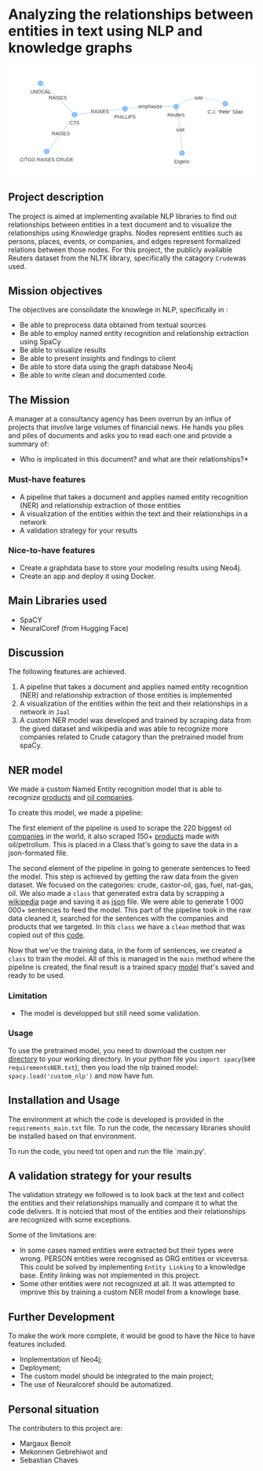 # Analyzing the relationships between entities in text using NLP and knowledge graphs

![knowledge_graph](knowledge_graph1.png)

## Project description

The project is aimed at implementing available NLP libraries to find out relationships between entities in a text document and to visualize the relationships using Knowledge graphs. Nodes represent entities such as persons, places, events, or companies, and edges represent formalized relations between those nodes. For this project, the publicly available Reuters dataset from the NLTK library, specifically the catagory `Crude`was used. 


## Mission objectives

The objectives are consolidate the knowlege in NLP, specifically in :

- Be able to preprocess data obtained from textual sources
- Be able to employ named entity recognition and relationship extraction using SpaCy
- Be able to visualize results
- Be able to present insights and findings to client
- Be able to store data using the graph database Neo4j
- Be able to write clean and documented code.

## The Mission

A manager at a consultancy agency has been overrun by an influx of projects that involve large volumes of financial news. He hands you piles and piles of documents and asks you to read each one and provide a summary of: 

* Who is implicated in this document? and what are their relationships?*


### Must-have features

- A pipeline that takes a document and applies named entity recognition (NER) and relationship extraction of those entities
- A visualization of the entities within the text and their relationships in a network
- A validation strategy for your results

### Nice-to-have features

- Create a graphdata base to store your modeling results using Neo4j.
- Create an app and deploy it using Docker.

## Main Libraries used
- SpaCY
- NeuralCoref (from Hugging Face)

## Discussion

The following features are achieved.

 1. A pipeline that takes a document and applies named entity recognition (NER) and relationship extraction of those entities is implemented
 2. A visualization of the entities within the text and their relationships in a network in `Jaal`
 3. A custom NER model was developed and trained by scraping data from the gived dataset and wikipedia and was able to recognize more companies related to Crude catagory than the pretrained model from spaCy. 

## NER model

We made a custom Named Entity recognition model that is able to recognize [products](https://github.com/benoitmargx/Project_06-Algorythm/blob/sebastian/scrapped_oil_products.json) and [oil companies](https://companiesmarketcap.com/oil-gas/largest-oil-and-gas-companies-by-market-cap/).

To create this model, we made a pipeline:
 
The first element of the pipeline is used to scrape the 220 biggest oil [companies](https://companiesmarketcap.com/oil-gas/largest-oil-and-gas-companies-by-market-cap/) in the world, it also scraped 150+ [products]('https://innovativewealth.com/inflation-monitor/what-products-made-from-petroleum-outside-of-gasoline') made with oil/petrolium. This is placed in a Class that's going to save the data in a json-formated file.

The second element of the pipeline in going to generate sentences to feed the model. This step is achieved by getting the raw data from the given dataset. We focused on the categories: crude, castor-oil, gas, fuel, nat-gas, oil. We also made a `class` that generated extra data by scrapping a [wikipedia](https://en.wikipedia.org/wiki/List_of_largest_oil_and_gas_companies_by_revenue) page and saving it as [json](https://github.com/benoitmargx/Project_06-Algorythm/blob/sebastian/wiki_data.json) file. We were able to generate 1 000 000+ sentences to feed the model.
This part of the pipeline took in the raw data cleaned it, searched for the sentences with the companies and products that we targeted.
In this `class` we have a `clean` method that was copied out of this [code](https://github.com/blueprints-for-text-analytics-python/blueprints-text/blob/master/ch12/Knowledge_Graph.ipynb).

Now that we've the training data, in the form of sentences, we created a `class` to train the model.
All of this is managed in the `main` method where the pipeline is created, the final result is a trained spacy [model](https://github.com/benoitmargx/Project_06-Algorythm/tree/sebastian/custom_nlp) that's saved and ready to be used.

### Limitation
- The model is developped but still need some validation.

### Usage

To use the pretrained model, you need to download the custom ner [directory](https://github.com/benoitmargx/Project_06-Algorythm/tree/sebastian/custom_nlp) to your working directory. In your python file you `import spacy`(see `requirementsNER.txt`), then you load the nlp trained model: `spacy.load('custom_nlp')` and now have fun.


## Installation and Usage

The environment at which the code is developed is provided in the `requirements_main.txt` file. To run the code, the necessary libraries should be installed  based on that environment.

To run the code, you need tot open and run the file `main.py'. 


## A validation strategy for your results 
The validation strategy we followed is to look back at the text and collect the entities and their relationships manually and compare it to what the code delivers. It is notcied that most of the entities  and their relationships are recognized with some exceptions. 

Some of the limitations are:
    
  * In some cases named entities were extracted but their types were wrong. PERSON entities were recognised as ORG entities or viceversa. This could be solved by implementing `Entity Linking` to a knowledge base. Entity linking was not implemented in this project.
  * Some other entities were not recognized at all. It was attempted to improve this by training a custom NER model from a knowlege base.

## Further Development
To make the work more complete, it would be good to have  the Nice to have features included.

  * Implementation of Neo4j;
  * Deployment;
  * The custom model should be integrated to the main project;
  * The use of Neuralcoref should be automatized.

## Personal situation

The contributers to this project are:

- Margaux Benoit  
- Mekonnen Gebrehiwot and 
- Sebastian Chaves
